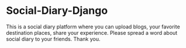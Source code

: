 # Social-Diary-Django
This is a social diary platform where you can upload blogs, your favorite destination places, share your experience. Please spread a word about social diary to your friends. Thank you.
